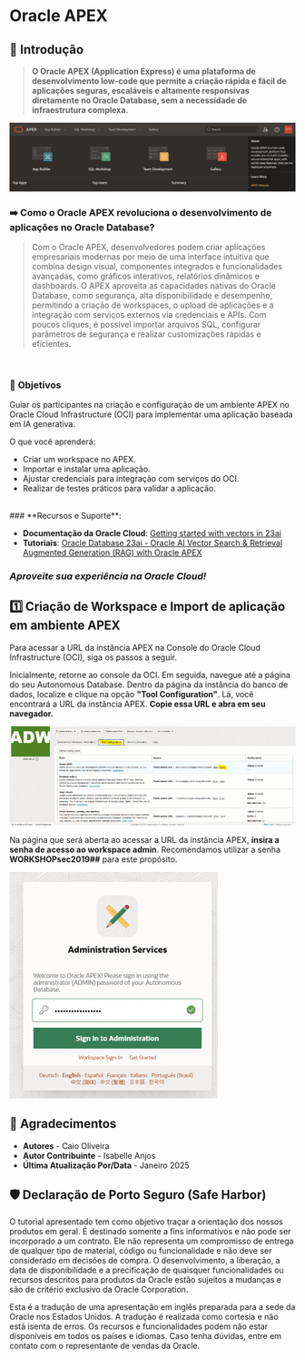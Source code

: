 # Oracle APEX

## 📌 Introdução

>**O Oracle APEX (Application Express) é uma plataforma de desenvolvimento low-code que permite a criação rápida e fácil de aplicações seguras, escaláveis e altamente responsivas diretamente no Oracle Database, sem a necessidade de infraestrutura complexa.** 

![APEX](images/apex.png)

### ➡️ **Como o Oracle APEX revoluciona o desenvolvimento de aplicações no Oracle Database?**

> Com o Oracle APEX, desenvolvedores podem criar aplicações empresariais modernas por meio de uma interface intuitiva que combina design visual, componentes integrados e funcionalidades avançadas, como gráficos interativos, relatórios dinâmicos e dashboards. O APEX aproveita as capacidades nativas do Oracle Database, como segurança, alta disponibilidade e desempenho, permitindo a criação de workspaces, o upload de aplicações e a integração com serviços externos via credenciais e APIs. Com poucos cliques, é possível importar arquivos SQL, configurar parâmetros de segurança e realizar customizações rápidas e eficientes.

<br>

### 📌 **Objetivos**

  Guiar os participantes na criação e configuração de um ambiente APEX no Oracle Cloud Infrastructure (OCI) para implementar uma aplicação baseada em IA generativa.  

O que você aprenderá:

  - Criar um workspace no APEX.  
  - Importar e instalar uma aplicação.  
  - Ajustar credenciais para integração com serviços do OCI.  
  - Realizar de testes práticos para validar a aplicação.  

<br>
### **Recursos e Suporte**:

- **Documentação da Oracle Cloud**: [Getting started with vectors in 23ai](https://blogs.oracle.com/coretec/post/getting-started-with-vectors-in-23ai)
- **Tutoriais**: [Oracle Database 23ai - Oracle AI Vector Search & Retrieval Augmented Generation (RAG) with Oracle APEX](https://www.linkedin.com/pulse/oracle-database-23ai-ai-vector-search-retrieval-augmented-rao-bqkcf/)


### _**Aproveite sua experiência na Oracle Cloud!**_


## 1️⃣ Criação de Workspace e Import de aplicação em ambiente APEX

Para acessar a URL da instância APEX na Console do Oracle Cloud Infrastructure (OCI), siga os passos a seguir. 

Inicialmente, retorne ao console da OCI. Em seguida, navegue até a página do seu Autonomous Database. Dentro da página da instância do banco de dados, localize e clique na opção **"Tool Configuration"**. Lá, você encontrará a URL da instância APEX. **Copie essa URL e abra em seu navegador.**

   ![Tool Configuration](images/tool_config.png)

Na página que será aberta ao acessar a URL da instância APEX, **insira a senha de acesso ao workspace admin**. Recomendamos utilizar a senha **WORKSHOPsec2019##** para este propósito.

   ![Apex Password](images/apex_password.png)

## 👥 Agradecimentos

- **Autores** - Caio Oliveira
- **Autor Contribuinte** - Isabelle Anjos
- **Última Atualização Por/Data** - Janeiro 2025

## 🛡️ Declaração de Porto Seguro (Safe Harbor)

O tutorial apresentado tem como objetivo traçar a orientação dos nossos produtos em geral. É destinado somente a fins informativos e não pode ser incorporado a um contrato. Ele não representa um compromisso de entrega de qualquer tipo de material, código ou funcionalidade e não deve ser considerado em decisões de compra. O desenvolvimento, a liberação, a data de disponibilidade e a precificação de quaisquer funcionalidades ou recursos descritos para produtos da Oracle estão sujeitos a mudanças e são de critério exclusivo da Oracle Corporation.

Esta é a tradução de uma apresentação em inglês preparada para a sede da Oracle nos Estados Unidos. A tradução é realizada como cortesia e não está isenta de erros. Os recursos e funcionalidades podem não estar disponíveis em todos os países e idiomas. Caso tenha dúvidas, entre em contato com o representante de vendas da Oracle. 